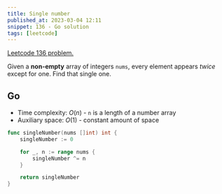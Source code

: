 ```yaml
---
title: Single number
published_at: 2023-03-04 12:11
snippet: 136 - Go solution
tags: [leetcode]
---
```


[Leetcode 136 problem.](https://leetcode.com/problems/single-number/)

Given a **non-empty** array of integers `nums`, every element appears _twice_ except for one. Find that single one.

## Go

- Time complexity: $O(n)$ - `n` is a length of a number array
- Auxiliary space: $O(1)$ - constant amount of space

```go
func singleNumber(nums []int) int {
	singleNumber := 0

	for _, n := range nums {
		singleNumber ^= n
	}

	return singleNumber
}
```